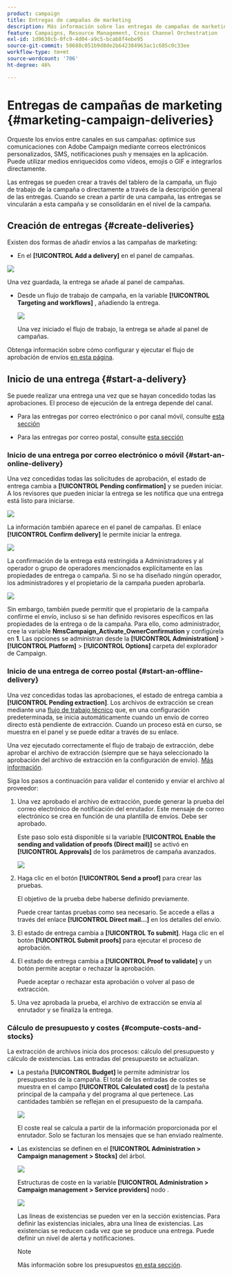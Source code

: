 ```yaml
---
product: campaign
title: Entregas de campañas de marketing
description: Más información sobre las entregas de campañas de marketing
feature: Campaigns, Resource Management, Cross Channel Orchestration
exl-id: 1d9638cb-0fc9-4d04-a9c5-bcab8f4ebe95
source-git-commit: 50688c051b9d8de2b642384963ac1c685c0c33ee
workflow-type: tm+mt
source-wordcount: '706'
ht-degree: 46%

---
```


# Entregas de campañas de marketing {#marketing-campaign-deliveries}

Orqueste los envíos entre canales en sus campañas: optimice sus comunicaciones con Adobe Campaign mediante correos electrónicos personalizados, SMS, notificaciones push y mensajes en la aplicación. Puede utilizar medios enriquecidos como vídeos, emojis o GIF e integrarlos directamente.

Las entregas se pueden crear a través del tablero de la campaña, un flujo de trabajo de la campaña o directamente a través de la descripción general de las entregas. Cuando se crean a partir de una campaña, las entregas se vincularán a esta campaña y se consolidarán en el nivel de la campaña.

## Creación de entregas {#create-deliveries}

Existen dos formas de añadir envíos a las campañas de marketing:

* En el **[!UICONTROL Add a delivery]** en el panel de campañas.

![](assets/campaign_op_add_delivery.png)

Una vez guardada, la entrega se añade al panel de campañas.

* Desde un flujo de trabajo de campaña, en la variable **[!UICONTROL Targeting and workflows]** , añadiendo la entrega.

   ![](assets/campaign-wf-delivery.png)

   Una vez iniciado el flujo de trabajo, la entrega se añade al panel de campañas.

Obtenga información sobre cómo configurar y ejecutar el flujo de aprobación de envíos [en esta página](marketing-campaign-approval.md).

## Inicio de una entrega {#start-a-delivery}

Se puede realizar una entrega una vez que se hayan concedido todas las aprobaciones. El proceso de ejecución de la entrega depende del canal.

* Para las entregas por correo electrónico o por canal móvil, consulte [esta sección](#start-an-online-delivery)

* Para las entregas por correo postal, consulte [esta sección](#start-an-offline-delivery)

### Inicio de una entrega por correo electrónico o móvil {#start-an-online-delivery}

Una vez concedidas todas las solicitudes de aprobación, el estado de entrega cambia a **[!UICONTROL Pending confirmation]** y se pueden iniciar. A los revisores que pueden iniciar la entrega se les notifica que una entrega está listo para iniciarse.

![](assets/confirm-delivery.png)

La información también aparece en el panel de campañas. El enlace **[!UICONTROL Confirm delivery]** le permite iniciar la entrega.

![](assets/confirm-delivery-from-dashboard.png)

La confirmación de la entrega está restringida a Administradores y al operador o grupo de operadores mencionados explícitamente en las propiedades de entrega o campaña. Si no se ha diseñado ningún operador, los administradores y el propietario de la campaña pueden aprobarla.

![](assets/select-delivery-reviewers.png)

Sin embargo, también puede permitir que el propietario de la campaña confirme el envío, incluso si se han definido revisores específicos en las propiedades de la entrega o de la campaña. Para ello, como administrador, cree la variable **NmsCampaign_Activate_OwnerConfirmation** y configúrela en **1**. Las opciones se administran desde la **[!UICONTROL Administration]** > **[!UICONTROL Platform]** > **[!UICONTROL Options]** carpeta del explorador de Campaign.


### Inicio de una entrega de correo postal {#start-an-offline-delivery}

Una vez concedidas todas las aprobaciones, el estado de entrega cambia a **[!UICONTROL Pending extraction]**. Los archivos de extracción se crean mediante una [flujo de trabajo técnico](../workflow/technical-workflows.md) que, en una configuración predeterminada, se inicia automáticamente cuando un envío de correo directo está pendiente de extracción. Cuando un proceso está en curso, se muestra en el panel y se puede editar a través de su enlace.

Una vez ejecutado correctamente el flujo de trabajo de extracción, debe aprobar el archivo de extracción (siempre que se haya seleccionado la aprobación del archivo de extracción en la configuración de envío). [Más información](marketing-campaign-approval.md#approving-an-extraction-file).

Siga los pasos a continuación para validar el contenido y enviar el archivo al proveedor:

1. Una vez aprobado el archivo de extracción, puede generar la prueba del correo electrónico de notificación del enrutador. Este mensaje de correo electrónico se crea en función de una plantilla de envíos. Debe ser aprobado.

   Este paso solo está disponible si la variable **[!UICONTROL Enable the sending and validation of proofs (Direct mail)]** se activó en **[!UICONTROL Approvals]** de los parámetros de campaña avanzados.

   ![](assets/enable-proof-validation.png)

1. Haga clic en el botón **[!UICONTROL Send a proof]** para crear las pruebas.

   El objetivo de la prueba debe haberse definido previamente.

   Puede crear tantas pruebas como sea necesario. Se accede a ellas a través del enlace **[!UICONTROL Direct mail...]** en los detalles del envío.

1. El estado de entrega cambia a **[!UICONTROL To submit]**. Haga clic en el botón **[!UICONTROL Submit proofs]** para ejecutar el proceso de aprobación.

1. El estado de entrega cambia a **[!UICONTROL Proof to validate]** y un botón permite aceptar o rechazar la aprobación.

   Puede aceptar o rechazar esta aprobación o volver al paso de extracción.

1. Una vez aprobada la prueba, el archivo de extracción se envía al enrutador y se finaliza la entrega.

### Cálculo de presupuesto y costes {#compute-costs-and-stocks}

La extracción de archivos inicia dos procesos: cálculo del presupuesto y cálculo de existencias. Las entradas del presupuesto se actualizan.

* La pestaña **[!UICONTROL Budget]** le permite administrar los presupuestos de la campaña. El total de las entradas de costes se muestra en el campo **[!UICONTROL Calculated cost]** de la pestaña principal de la campaña y del programa al que pertenece. Las cantidades también se reflejan en el presupuesto de la campaña.

   ![](assets/campaign-budget-tab.png)

   El coste real se calcula a partir de la información proporcionada por el enrutador. Solo se facturan los mensajes que se han enviado realmente.

* Las existencias se definen en el **[!UICONTROL Administration > Campaign management > Stocks]** del árbol.

   ![](assets/campaign-stocks.png)

   Estructuras de coste en la variable **[!UICONTROL Administration > Campaign management > Service providers]** nodo .

   ![](assets/campaign-service-providers.png)

   Las líneas de existencias se pueden ver en la sección existencias. Para definir las existencias iniciales, abra una línea de existencias. Las existencias se reducen cada vez que se produce una entrega. Puede definir un nivel de alerta y notificaciones.


   >[!NOTE]
   >
   >Más información sobre los presupuestos [en esta sección](providers--stocks-and-budgets.md).

